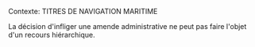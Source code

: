 Contexte: TITRES DE NAVIGATION MARITIME

La décision d'infliger une amende administrative ne peut pas faire l'objet d'un recours hiérarchique.